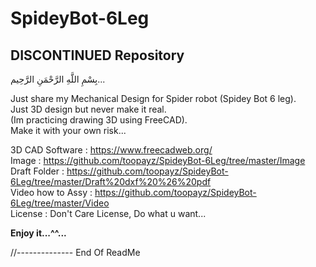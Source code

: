 # SpideyBot-6Leg
## DISCONTINUED Repository

بِسْمِ اللَّهِ الرَّحْمَنِ الرَّحِيم... 
  
Just share my Mechanical Design for Spider robot (Spidey Bot 6 leg).  
Just 3D design but never make it real.  
(Im practicing drawing 3D using FreeCAD).  
Make it with your own risk...  

3D CAD Software : https://www.freecadweb.org/  
Image : https://github.com/toopayz/SpideyBot-6Leg/tree/master/Image  
Draft Folder : https://github.com/toopayz/SpideyBot-6Leg/tree/master/Draft%20dxf%20%26%20pdf  
Video how to Assy : https://github.com/toopayz/SpideyBot-6Leg/tree/master/Video  
License : Don't Care License, Do what u want...  

**Enjoy it...^^...**  

//-------------- End Of ReadMe
